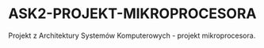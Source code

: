 # ASK2-PROJEKT-MIKROPROCESORA
Projekt z Architektury Systemów Komputerowych - projekt mikroprocesora. 
